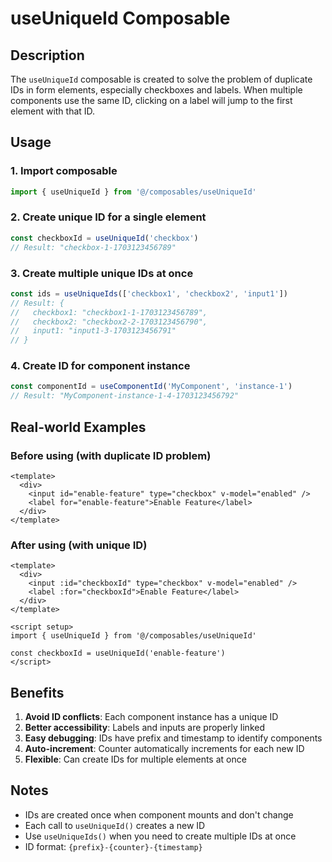 # useUniqueId Composable

## Description
The `useUniqueId` composable is created to solve the problem of duplicate IDs in form elements, especially checkboxes and labels. When multiple components use the same ID, clicking on a label will jump to the first element with that ID.

## Usage

### 1. Import composable
```typescript
import { useUniqueId } from '@/composables/useUniqueId'
```

### 2. Create unique ID for a single element
```typescript
const checkboxId = useUniqueId('checkbox')
// Result: "checkbox-1-1703123456789"
```

### 3. Create multiple unique IDs at once
```typescript
const ids = useUniqueIds(['checkbox1', 'checkbox2', 'input1'])
// Result: {
//   checkbox1: "checkbox1-1-1703123456789",
//   checkbox2: "checkbox2-2-1703123456790", 
//   input1: "input1-3-1703123456791"
// }
```

### 4. Create ID for component instance
```typescript
const componentId = useComponentId('MyComponent', 'instance-1')
// Result: "MyComponent-instance-1-4-1703123456792"
```

## Real-world Examples

### Before using (with duplicate ID problem)
```vue
<template>
  <div>
    <input id="enable-feature" type="checkbox" v-model="enabled" />
    <label for="enable-feature">Enable Feature</label>
  </div>
</template>
```

### After using (with unique ID)
```vue
<template>
  <div>
    <input :id="checkboxId" type="checkbox" v-model="enabled" />
    <label :for="checkboxId">Enable Feature</label>
  </div>
</template>

<script setup>
import { useUniqueId } from '@/composables/useUniqueId'

const checkboxId = useUniqueId('enable-feature')
</script>
```

## Benefits

1. **Avoid ID conflicts**: Each component instance has a unique ID
2. **Better accessibility**: Labels and inputs are properly linked
3. **Easy debugging**: IDs have prefix and timestamp to identify components
4. **Auto-increment**: Counter automatically increments for each new ID
5. **Flexible**: Can create IDs for multiple elements at once

## Notes

- IDs are created once when component mounts and don't change
- Each call to `useUniqueId()` creates a new ID
- Use `useUniqueIds()` when you need to create multiple IDs at once
- ID format: `{prefix}-{counter}-{timestamp}`
